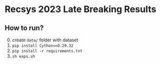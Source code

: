 # Recsys 2023 Late Breaking Results

## How to run?
0. create `data/` folder with dataset
1. `pip install Cython==0.29.32`
2. `pip install -r requirements.txt`
3. `sh exps.sh`